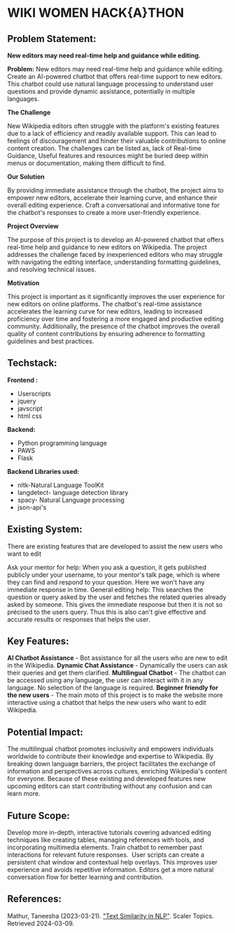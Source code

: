 # WIKI WOMEN HACK{A}THON

## **Problem Statement:**

**New editors may need real-time help and guidance while editing.**

**Problem:** New editors may need real-time help and guidance while editing. Create an AI-powered chatbot that offers real-time support to new editors. This chatbot could use natural language processing to understand user questions and provide dynamic assistance, potentially in multiple languages.

**The Challenge**

New Wikipedia editors often struggle with the platform's existing features due to a lack of efficiency and readily available support.
This can lead to feelings of discouragement and hinder their valuable contributions to online content creation.
The challenges can be listed as, lack of Real-time Guidance, Useful features and resources might be buried deep within menus or documentation, making them difficult to find.

**Our Solution**

By providing immediate assistance through the chatbot, the project aims to empower new editors, accelerate their learning curve, and enhance their overall editing experience.
Craft a conversational and informative tone for the chatbot's responses to create a more user-friendly experience.

**Project Overview**

The purpose of this project is to develop an AI-powered chatbot that offers real-time help and guidance to new editors on Wikipedia.
The project addresses the challenge faced by inexperienced editors who may struggle with navigating the editing interface, understanding formatting guidelines, and resolving technical issues.

**Motivation**

This project is important as it significantly improves the user experience for new editors on online platforms.
The chatbot's real-time assistance accelerates the learning curve for new editors, leading to increased proficiency over time and fostering a more engaged and productive editing community.
Additionally, the presence of the chatbot improves the overall quality of content contributions by ensuring adherence to formatting guidelines and best practices.

## **Techstack:**

**Frontend :**

- Userscripts
- jquery
- javscript
- html
css

**Backend:**

- Python programming language
- PAWS
- Flask

**Backend Libraries used:**

- nltk-Natural Language ToolKit
- langdetect- language detection library
- spacy- Natural Language processing
- json-api's

## **Existing System:**

There are existing features that are developed to assist the new users who want to edit

Ask your mentor for help: When you ask a question, it gets published publicly under your username, to your mentor's talk page, which is where they can find and respond to your question. Here we won't have any immediate response in time.
General editing help: This searches the question or query asked by the user and fetches the related queries already asked by someone. This gives the immediate response but then it is not so précised to the users query. Thus this is also can't give effective and accurate results or responses that helps the user.

## **Key Features:**

**AI Chatbot Assistance** - Bot assistance for all the users who are new to edit in the Wikipedia.
**Dynamic Chat Assistance** - Dynamically the users can ask their queries and get them clarified.
**Multilingual Chatbot** - The chatbot can be accessed using any language, the user can interact with it in any language. No selection of the language is required.
**Beginner friendly for the new users** - The main moto of this project is to make the website more interactive using a chatbot that helps the new users who want to edit Wikipedia.

## **Potential Impact:**

The multilingual chatbot promotes inclusivity and empowers individuals worldwide to contribute their knowledge and expertise to Wikipedia.
By breaking down language barriers, the project facilitates the exchange of information and perspectives across cultures, enriching Wikipedia's content for everyone.
Because of these existing and developed features new upcoming editors can start contributing without any confusion and can learn more.

## **Future Scope:**

Develop more in-depth, interactive tutorials covering advanced editing techniques like creating tables, managing references with tools, and incorporating multimedia elements.
Train chatbot to remember past interactions for relevant future responses.  User scripts can create a persistent chat window and contextual help overlays. This improves user experience and avoids repetitive information. Editors get a more natural conversation flow for better learning and contribution.


## **References:**
Mathur, Taneesha (2023-03-21). ["Text Similarity in NLP"](https://www.scaler.com/topics/nlp/text-similarity-nlp/). Scaler Topics. Retrieved 2024-03-09.
